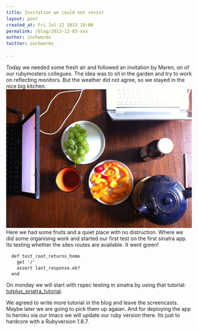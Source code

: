 ```yaml
---
title: Invitation we could not resist
layout: post
created_at: Fri Jul 12 2013 19:00
permalink: /blog/2013-12-03-xxx
author: inchworms
twitter: inchworms_

---
```


Today we needed some fresh air and followed an invitation by Maren, on of our rubymosters collegues. The idea was to sit in the garden and try to work on reflecting monitors. But the weather did not agree, so we stayed in the nice big kitchen.
![Marens kitchen](/images/marens_kitchen.jpg)
Here we had some fruits and a quiet place with no distruction. Where we did some organising work and started our first test on the first sinatra app. Its testing whether the sites routes are available. It went green! 

      def test_root_returns_home
        get '/'
        assert last_response.ok?
      end

On monday we will start with rspec testing in sinatra by using that tutorial: 
[tutplus_sinatra_tutorial](http://net.tutsplus.com/tutorials/ruby/how-to-integrate-rspec-into-a-sinatra-app/). 

We agreed to write more tutorial in the blog and leave the screencasts. Maybe later we are going to pick them up agaian. And for deploying the app to heroku via our Imacs we will update our ruby version there. Its just to hardcore with a Rubyversion 1.8.7.